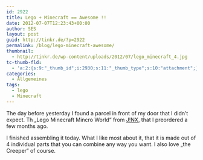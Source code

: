 ```yaml
---
id: 2922
title: Lego + Minecraft == Awesome !!
date: 2012-07-07T12:23:43+00:00
author: SES
layout: post
guid: http://tinkr.de/?p=2922
permalink: /blog/lego-minecraft-awesome/
thumbnail:
  - http://tinkr.de/wp-content/uploads/2012/07/lego_minecraft_4.jpg
tc-thumb-fld:
  - 'a:2:{s:9:"_thumb_id";i:2930;s:11:"_thumb_type";s:10:"attachment";}'
categories:
  - Allgemeines
tags:
  - lego
  - Minecraft
---
```

The day before yesterday I found a parcel in front of my door that I didn&#8217;t expect. Th &#8222;Lego Minecraft Mincro World&#8220; from [J!NX](http://www.jinx.com/p/lego_minecraft_micro_world.html), that I preordered a few months ago.

I finished assembling it today. What I like most about it, that it is made out of 4 individual parts that you can combine any way you want. I also love &#8222;the Creeper&#8220; of course.

<div id='gallery-5' class='gallery galleryid-2922 gallery-columns-3 gallery-size-thumbnail'>
  <dl class='gallery-item'>
    <dt class='gallery-icon landscape'>
      <a href='http://tinkrde.test.mug.im/wp-content/uploads/sites/7/2012/07/lego_minecraft_9.jpg'><img   src="http://tinkrde.test.mug.im/wp-content/uploads/sites/7/2012/07/lego_minecraft_9.jpg"  alt="" loading="lazy" /></a>
    </dt>
  </dl>

  <dl class='gallery-item'>
    <dt class='gallery-icon landscape'>
      <a href='http://tinkrde.test.mug.im/wp-content/uploads/sites/7/2012/07/lego_minecraft_8.jpg'><img   src="http://tinkrde.test.mug.im/wp-content/uploads/sites/7/2012/07/lego_minecraft_8.jpg"  alt="" loading="lazy" /></a>
    </dt>
  </dl>

  <dl class='gallery-item'>
    <dt class='gallery-icon landscape'>
      <a href='http://tinkrde.test.mug.im/wp-content/uploads/sites/7/2012/07/lego_minecraft_7.jpg'><img   src="http://tinkrde.test.mug.im/wp-content/uploads/sites/7/2012/07/lego_minecraft_7.jpg"  alt="" loading="lazy" /></a>
    </dt>
  </dl>

  <br style="clear: both" />

  <dl class='gallery-item'>
    <dt class='gallery-icon landscape'>
      <a href='http://tinkrde.test.mug.im/wp-content/uploads/sites/7/2012/07/lego_minecraft_6.jpg'><img   src="http://tinkrde.test.mug.im/wp-content/uploads/sites/7/2012/07/lego_minecraft_6.jpg"  alt="" loading="lazy" /></a>
    </dt>
  </dl>

  <dl class='gallery-item'>
    <dt class='gallery-icon landscape'>
      <a href='http://tinkrde.test.mug.im/wp-content/uploads/sites/7/2012/07/lego_minecraft_5.jpg'><img   src="http://tinkrde.test.mug.im/wp-content/uploads/sites/7/2012/07/lego_minecraft_5.jpg"  alt="" loading="lazy" /></a>
    </dt>
  </dl>

  <dl class='gallery-item'>
    <dt class='gallery-icon landscape'>
      <a href='http://tinkrde.test.mug.im/wp-content/uploads/sites/7/2012/07/lego_minecraft_4.jpg'><img   src="http://tinkrde.test.mug.im/wp-content/uploads/sites/7/2012/07/lego_minecraft_4.jpg"  alt="" loading="lazy" /></a>
    </dt>
  </dl>

  <br style="clear: both" />

  <dl class='gallery-item'>
    <dt class='gallery-icon landscape'>
      <a href='http://tinkrde.test.mug.im/wp-content/uploads/sites/7/2012/07/lego_minecraft_3.jpg'><img   src="http://tinkrde.test.mug.im/wp-content/uploads/sites/7/2012/07/lego_minecraft_3.jpg"  alt="" loading="lazy" /></a>
    </dt>
  </dl>

  <dl class='gallery-item'>
    <dt class='gallery-icon portrait'>
      <a href='http://tinkrde.test.mug.im/wp-content/uploads/sites/7/2012/07/lego_minecraft_2.jpg'><img   src="http://tinkrde.test.mug.im/wp-content/uploads/sites/7/2012/07/lego_minecraft_2.jpg"  alt="" loading="lazy" /></a>
    </dt>
  </dl>

  <br style='clear: both' />
</div>
